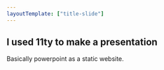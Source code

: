 ```yaml
---
layoutTemplate: ["title-slide"]
---
```


## I used 11ty to make a presentation

Basically powerpoint as a static website.
